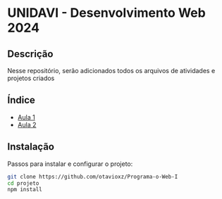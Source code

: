 # UNIDAVI - Desenvolvimento Web 2024

## Descrição
Nesse repositório, serão adicionados todos os arquivos de atividades e projetos criados

## Índice
- [Aula 1](https://github.com/otavioxz/Programa-o-Web-I/tree/main/Aula%201)
- [Aula 2](#aula2)

## Instalação
Passos para instalar e configurar o projeto:

```bash
git clone https://github.com/otavioxz/Programa-o-Web-I
cd projeto
npm install
